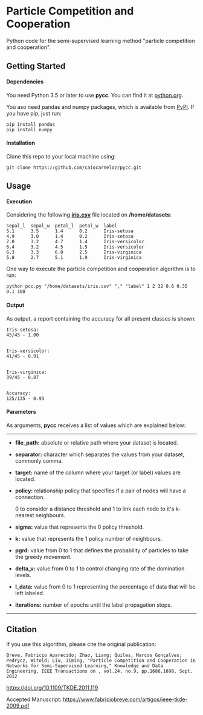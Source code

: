 ﻿# Particle Competition and Cooperation
Python code for the semi-supervised learning method "particle competition and cooperation".

## Getting Started
#### Dependencies
You need Python 3.5 or later to use **pycc**. You can find it at [python.org](https://www.python.org/).

You aso need pandas and numpy packages, which is available from [PyPI](https://pypi.org). If you have pip, just run:
```
pip install pandas
pip install numpy
```
#### Installation
Clone this repo to your local machine using:
```
git clone https://github.com/caiocarneloz/pycc.git
```

## Usage

#### Execution
Considering the following [**iris.csv**](https://archive.ics.uci.edu/ml/datasets/iris) file located on **/home/datasets**:
```
sepal_l  sepal_w  petal_l  petal_w  label
5.1      3.5      1.4      0.2      Iris-setosa
4.9      3.0      1.4      0.2      Iris-setosa
7.0      3.2      4.7      1.4      Iris-versicolor
6.4      3.2      4.5      1.5      Iris-versicolor
6.3      3.3      6.0      2.5      Iris-virginica
5.8      2.7      5.1      1.9      Iris-virginica
```
One way to execute the particle competition and cooperation algorithm is to run:
```
python pcc.py "/home/datasets/iris.csv" "," "label" 1 2 32 0.6 0.35 0.1 100
```

#### Output
As output, a report containing the accuracy for all present classes is shown:
```
Iris-setosa: 
45/45 - 1.00


Iris-versicolor: 
41/45 - 0.91


Iris-virginica: 
39/45 - 0.87


Accuracy: 
125/135 - 0.93
```

#### Parameters
As arguments, **pycc** receives a list of values which are explained below:

---
- **file_path:** absolute or relative path where your dataset is located.
- **separator:** character which separates the values from your dataset, commonly comma.
- **target:** name of the column where your target (or label) values are located.
- **policy:** relationship policy that specifies if a pair of nodes will have a connection.

   0 to consider a distance threshold and 1 to link each node to it's k-nearest neighbours.
- **sigma:** value that represents the 0 policy threshold.
- **k:** value that represents the 1 policy number of neighbours.
- **pgrd:** value from 0 to 1 that defines the probability of particles to take the greedy movement.
- **delta_v:** value from 0 to 1 to control changing rate of the domination levels.
- **l_data:** value from 0 to 1 representing the percentage of data that will be left labeled.
- **iterations:** number of epochs until the label propagation stops.
---

## Citation
If you use this algorithm, please cite the original publication:

`Breve, Fabricio Aparecido; Zhao, Liang; Quiles, Marcos Gonçalves; Pedrycz, Witold; Liu, Jiming, "Particle Competition and Cooperation in Networks for Semi-Supervised Learning," Knowledge and Data Engineering, IEEE Transactions on , vol.24, no.9, pp.1686,1698, Sept. 2012`

https://doi.org/10.1109/TKDE.2011.119

Accepted Manuscript: https://www.fabriciobreve.com/artigos/ieee-tkde-2009.pdf
